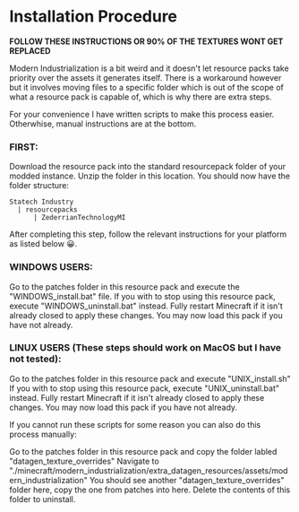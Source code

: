 # Installation Procedure
**FOLLOW THESE INSTRUCTIONS OR 90% OF THE TEXTURES WONT GET REPLACED**

Modern Industrialization is a bit weird and it doesn't let resource packs take priority over the assets it generates itself.
There is a workaround however but it involves moving files to a specific folder which is out of the scope of what a
resource pack is capable of, which is why there are extra steps.

For your convenience I have written scripts to make this process easier. Otherwhise, manual instructions are at the bottom.

### FIRST: 
Download the resource pack into the standard resourcepack folder of your modded instance. Unzip the folder in this location. You should now have the folder structure:
```
Statech Industry
  | resourcepacks
      | ZederrianTechnologyMI
```

After completing this step, follow the relevant instructions for your platform as listed below 😀.

### WINDOWS USERS:

Go to the patches folder in this resource pack and execute the "WINDOWS_install.bat" file.
If you with to stop using this resource pack, execute "WINDOWS_uninstall.bat" instead.
Fully restart Minecraft if it isn't already closed to apply these changes.
You may now load this pack if you have not already.


### LINUX USERS (These steps should work on MacOS but I have not tested):

Go to the patches folder in this resource pack and execute "UNIX_install.sh"
If you with to stop using this resource pack, execute "UNIX_uninstall.bat" instead.
Fully restart Minecraft if it isn't already closed to apply these changes.
You may now load this pack if you have not already.


If you cannot run these scripts for some reason you can also do this process manually:

Go to the patches folder in this resource pack and copy the folder labled "datagen_texture_overrides"
Navigate to "./minecraft/modern_industrialization/extra_datagen_resources/assets/modern_industrialization"
You should see another "datagen_texture_overrides" folder here, copy the one from patches into here.
Delete the contents of this folder to uninstall.
